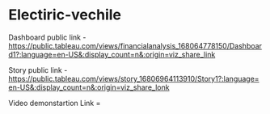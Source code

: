 # Electiric-vechile


Dashboard public link - https://public.tableau.com/views/financialanalysis_168064778150/Dashboard1?:language=en-US&:display_count=n&:origin=viz_share_link

Story public link - https://public.tableau.com/views/story_16806964113910/Story1?:language=en-US&:display_count=n&:origin=viz_share_lonk

Video demonstartion Link = 
